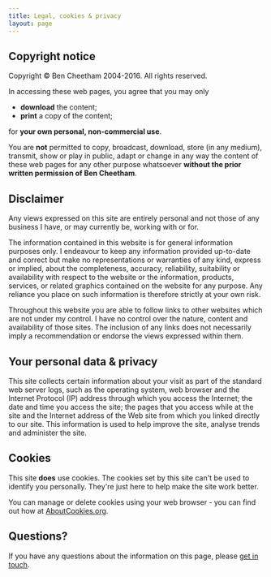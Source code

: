 ```yaml
---
title: Legal, cookies & privacy
layout: page
---
```

<h2>Copyright notice</h2> 
 
Copyright &copy; Ben Cheetham 2004-2016. All rights reserved.
 
In accessing these web pages, you agree that you may only
 
<ul> 
	<li><strong>download</strong> the content;</li> 
	<li><strong>print</strong> a copy of the content;</li> 
</ul> 
 
for <strong>your own personal, non-commercial use</strong>.
 
You are <strong>not</strong> permitted to copy, broadcast, download, store (in any medium), transmit, show or play in public, adapt or change in any way the content of these web pages for any other purpose whatsoever <strong>without the prior written permission of Ben Cheetham</strong>.
 
<h2>Disclaimer</h2>

Any views expressed on this site are entirely personal and not those of any business I have, or may currently be, working with or for.
 
The information contained in this website is for general information purposes only. I endeavour to keep any information provided up-to-date and correct but make no representations or warranties of any kind, express or implied, about the completeness, accuracy, reliability, suitability or availability with respect to the website or the information, products, services, or related graphics contained on the website for any purpose. Any reliance you place on such information is therefore strictly at your own risk.

Throughout this website you are able to follow links to other websites which are not under my control. I have no control over the nature, content and availability of those sites. The inclusion of any links does not necessarily imply a recommendation or endorse the views expressed within them.
 
<h2>Your personal data &amp; privacy</h2> 
 
This site collects certain information about your visit as part of the standard web server logs, such as the operating system, web browser and the Internet Protocol (IP) address through which you access the Internet; the date and time you access the site; the pages that you access while at the site and the Internet address of the Web site from which you linked directly to our site. This information is used to help improve the site, analyse trends and administer the site.
 
<h2>Cookies</h2> 

This site <strong>does</strong> use cookies. The cookies set by this site can't be used to identify you personally. They're just here to help make the site work better.

You can manage or delete cookies using your web browser - you can find out how at <a href="http://www.aboutcookies.org/" target="_blank">AboutCookies.org</a>. 
 
<h2>Questions?</h2> 
 
If you have any questions about the information on this page, please <a href="/contact/" title="Get in touch with Ben">get in touch</a>.

